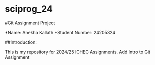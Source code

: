 # sciprog_24
#Git Assignment Project

*Name: Anekha Kallath
*Student Number: 24205324

##Introduction:

This is my repository for 2024/25 ICHEC Assignments.
Add Intro to Git Assignment
